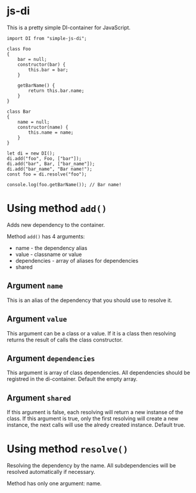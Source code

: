 # js-di
This is a pretty simple DI-container for JavaScript.
```
import DI from "simple-js-di";

class Foo
{
    bar = null;
    constructor(bar) {
        this.bar = bar;
    }

    getBarName() {
        return this.bar.name;
    }
}

class Bar
{
    name = null;
    constructor(name) {
        this.name = name;
    }
}

let di = new DI();
di.add("foo", Foo, ["bar"]);
di.add("bar", Bar, ["bar_name"]);
di.add("bar_name", "Bar name!");
const foo = di.resolve("foo");

console.log(foo.getBarName()); // Bar name!
```

Using method `add()`
================
Adds new dependency to the container.

Method `add()` has 4 arguments:
* name - the dependency alias
* value - classname or value
* dependencies - array of aliases for dependencies
* shared

Argument `name`
---------------
This is an alias of the dependency that you should use to resolve it.

Argument `value`
---------------
This argument can be a class or a value. If it is a class then resolving returns the result of calls the class constructor.

Argument `dependencies`
---------------
This argument is array of class dependencies. All dependencies should be registred in the di-container. Default the empty array.

Argument `shared`
---------------
If this argument is false, each  resolving will return a new instanse of the class. If this argument is true, only the first resolving will create a new instance, the next calls will use the alredy created instance. Default true.

Using method `resolve()`
================
Resolving the dependency by the name. All subdependencies will be resolved automatically if necessary.

Method has only one argument: name.
